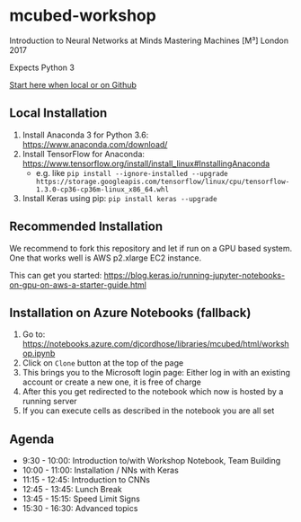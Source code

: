 # mcubed-workshop
Introduction to Neural Networks at Minds Mastering Machines [M³] London 2017

Expects Python 3

[Start here when local or on Github](workshop.ipynb)


## Local Installation

1. Install Anaconda 3 for Python 3.6: https://www.anaconda.com/download/
1. Install TensorFlow for Anaconda: https://www.tensorflow.org/install/install_linux#InstallingAnaconda
   * e.g. like ```pip install --ignore-installed --upgrade https://storage.googleapis.com/tensorflow/linux/cpu/tensorflow-1.3.0-cp36-cp36m-linux_x86_64.whl```
1. Install Keras using pip: ```pip install keras --upgrade```     


## Recommended Installation

We recommend to fork this repository and let if run on a GPU based system. One that works well is AWS p2.xlarge EC2 instance.

This can get you started: https://blog.keras.io/running-jupyter-notebooks-on-gpu-on-aws-a-starter-guide.html

## Installation on Azure Notebooks (fallback)

1. Go to: https://notebooks.azure.com/djcordhose/libraries/mcubed/html/workshop.ipynb
1. Click on `Clone` button at the top of the page
1. This brings you to the Microsoft login page: Either log in with an existing account or create a new one, it is free of charge
1. After this you get redirected to the notebook which now is hosted by a running server
1. If you can execute cells as described in the notebook you are all set

## Agenda
* 9:30 - 10:00: Introduction to/with Workshop Notebook, Team Building 
* 10:00 - 11:00: Installation / NNs with Keras 
* 11:15 - 12:45: Introduction to CNNs
* 12:45 - 13:45: Lunch Break
* 13:45 - 15:15: Speed Limit Signs
* 15:30 - 16:30: Advanced topics 
